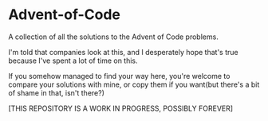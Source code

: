 # Advent-of-Code
A collection of all the solutions to the Advent of Code problems.

I'm told that companies look at this, and I desperately hope that's true because I've spent a lot of time on this.

If you somehow managed to find your way here, you're welcome to compare your solutions with mine, or copy them if you want(but there's a bit of shame in that, isn't there?)

[THIS REPOSITORY IS A WORK IN PROGRESS, POSSIBLY FOREVER]

